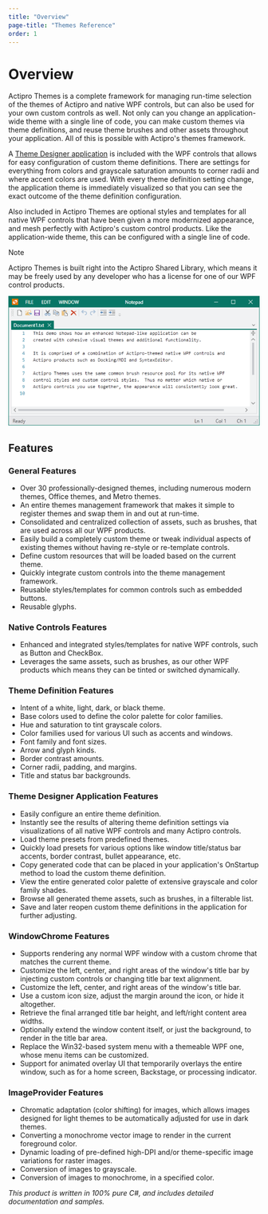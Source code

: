 ```yaml
---
title: "Overview"
page-title: "Themes Reference"
order: 1
---
```

# Overview

Actipro Themes is a complete framework for managing run-time selection of the themes of Actipro and native WPF controls, but can also be used for your own custom controls as well.  Not only can you change an application-wide theme with a single line of code, you can make custom themes via theme definitions, and reuse theme brushes and other assets throughout your application.  All of this is possible with Actipro's themes framework.

A [Theme Designer application](theme-designer.md) is included with the WPF controls that allows for easy configuration of custom theme definitions.  There are settings for everything from colors and grayscale saturation amounts to corner radii and where accent colors are used.  With every theme definition setting change, the application theme is immediately visualized so that you can see the exact outcome of the theme definition configuration.

Also included in Actipro Themes are optional styles and templates for all native WPF controls that have been given a more modernized appearance, and mesh perfectly with Actipro's custom control products.  Like the application-wide theme, this can be configured with a single line of code.

> [!NOTE]
> Actipro Themes is built right into the Actipro Shared Library, which means it may be freely used by any developer who has a license for one of our WPF control products.

![Screenshot](images/notepad-enhanced.png)

## Features

### General Features

- Over 30 professionally-designed themes, including numerous modern themes, Office themes, and Metro themes.
- An entire themes management framework that makes it simple to register themes and swap them in and out at run-time.
- Consolidated and centralized collection of assets, such as brushes, that are used across all our WPF products.
- Easily build a completely custom theme or tweak individual aspects of existing themes without having re-style or re-template controls.
- Define custom resources that will be loaded based on the current theme.
- Quickly integrate custom controls into the theme management framework.
- Reusable styles/templates for common controls such as embedded buttons.
- Reusable glyphs.

### Native Controls Features

- Enhanced and integrated styles/templates for native WPF controls, such as Button and CheckBox.
- Leverages the same assets, such as brushes, as our other WPF products which means they can be tinted or switched dynamically.

### Theme Definition Features

- Intent of a white, light, dark, or black theme.
- Base colors used to define the color palette for color families.
- Hue and saturation to tint grayscale colors.
- Color families used for various UI such as accents and windows.
- Font family and font sizes.
- Arrow and glyph kinds.
- Border contrast amounts.
- Corner radii, padding, and margins.
- Title and status bar backgrounds.

### Theme Designer Application Features

- Easily configure an entire theme definition.
- Instantly see the results of altering theme definition settings via visualizations of all native WPF controls and many Actipro controls.
- Load theme presets from predefined themes.
- Quickly load presets for various options like window title/status bar accents, border contrast, bullet appearance, etc.
- Copy generated code that can be placed in your application's OnStartup method to load the custom theme definition.
- View the entire generated color palette of extensive grayscale and color family shades.
- Browse all generated theme assets, such as brushes, in a filterable list.
- Save and later reopen custom theme definitions in the application for further adjusting.

### WindowChrome Features

- Supports rendering any normal WPF window with a custom chrome that matches the current theme.
- Customize the left, center, and right areas of the window's title bar by injecting custom controls or changing title bar text alignment.
- Customize the left, center, and right areas of the window's title bar.
- Use a custom icon size, adjust the margin around the icon, or hide it altogether.
- Retrieve the final arranged title bar height, and left/right content area widths.
- Optionally extend the window content itself, or just the background, to render in the title bar area.
- Replace the Win32-based system menu with a themeable WPF one, whose menu items can be customized.
- Support for animated overlay UI that temporarily overlays the entire window, such as for a home screen, Backstage, or processing indicator.

### ImageProvider Features

- Chromatic adaptation (color shifting) for images, which allows images designed for light themes to be automatically adjusted for use in dark themes.
- Converting a monochrome vector image to render in the current foreground color.
- Dynamic loading of pre-defined high-DPI and/or theme-specific image variations for raster images.
- Conversion of images to grayscale.
- Conversion of images to monochrome, in a specified color.

*This product is written in 100% pure C#, and includes detailed documentation and samples.*
